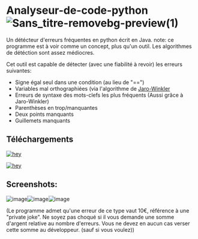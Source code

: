 # Analyseur-de-code-python ![Sans_titre-removebg-preview(1)](https://user-images.githubusercontent.com/67145585/196044343-5ed36533-1f72-4eb7-9d91-872e005c7b79.png)
Un détécteur d'erreurs fréquentes en python écrit en Java.
note: ce programme est à voir comme un concept, plus qu'un outil. Les algorithmes de détéction sont assez médiocres.

Cet outil est capable de détecter (avec une fiabilité à revoir) les erreurs suivantes:

- Signe égal seul dans une condition (au lieu de "==")
- Variables mal orthographiées (via l'algorithme de [Jaro-Winkler](https://fr.wikipedia.org/wiki/Distance_de_Jaro-Winkler)
- Erreurs de syntaxe des mots-clefs les plus fréquents (Aussi grâce à Jaro-Winkler)
- Parenthèses en trop/manquantes
- Deux points manquants
- Guillemets manquants

## Téléchargements
[![hey](https://img.shields.io/badge/Download%20.exe-181717?style=for-the-badge&color=blue&logo=windows)](https://github.com/DR34M-M4K3R/Analyseur-de-code-python/releases/download/1.0.0/ERREUR-DETECTOR-3000.exe)

[![hey](https://img.shields.io/badge/Download%20.jar-181717?style=for-the-badge&color=red&logo=java)](https://github.com/DR34M-M4K3R/Analyseur-de-code-python/releases/download/1.0.0/ERREUR-DETECTOR-3000.jar)

## Screenshots:


![image](https://user-images.githubusercontent.com/67145585/196042480-3213b439-3ce2-44ca-b387-d06e412161a6.png)![image](https://user-images.githubusercontent.com/67145585/196042509-1100fdf0-f870-4bdd-a4a2-6e779a376da8.png)![image](https://user-images.githubusercontent.com/67145585/196042521-f646a671-8491-45df-9902-027a55aa7e39.png)

(Le programme admet qu'une erreur de ce type vaut 10€, référence à une "private joke". Ne soyez pas choqué si il vous demande une somme d'argent relative au nombre d'erreurs. Vous ne devez en aucun cas verser cette somme au développeur. (sauf si vous voulez))
